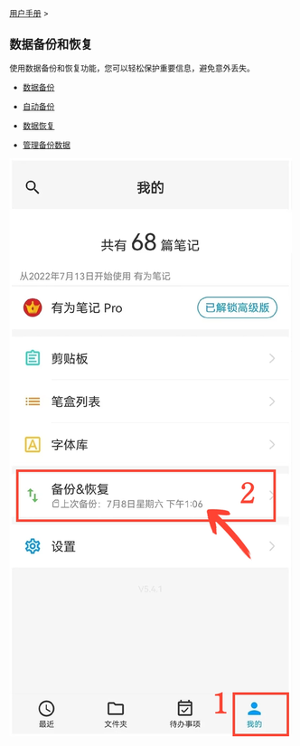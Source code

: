 [用户手册](/dragonnest/drawnote/manual) >



数据备份和恢复
---

使用数据备份和恢复功能，您可以轻松保护重要信息，避免意外丢失。

- [数据备份](data_backup.md)

- [自动备份](automatic_backup.md)

- [数据恢复](data_recovery.md)

- [管理备份数据](manage_backup_data.md)

![](imgs/entrance.png)
